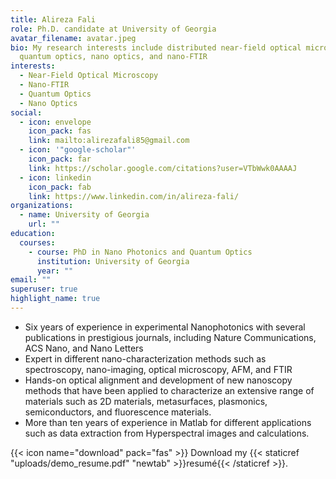 ```yaml
---
title: Alireza Fali
role: Ph.D. candidate at University of Georgia
avatar_filename: avatar.jpeg
bio: My research interests include distributed near-field optical microscopy,
  quantum optics, nano optics, and nano-FTIR
interests:
  - Near-Field Optical Microscopy
  - Nano-FTIR
  - Quantum Optics
  - Nano Optics
social:
  - icon: envelope
    icon_pack: fas
    link: mailto:alirezafali85@gmail.com
  - icon: '"google-scholar"'
    icon_pack: far
    link: https://scholar.google.com/citations?user=VTbWwk0AAAAJ
  - icon: linkedin
    icon_pack: fab
    link: https://www.linkedin.com/in/alireza-fali/
organizations:
  - name: University of Georgia
    url: ""
education:
  courses:
    - course: PhD in Nano Photonics and Quantum Optics
      institution: University of Georgia
      year: ""
email: ""
superuser: true
highlight_name: true
---
```

* Six years of experience in experimental Nanophotonics with several publications in prestigious journals, including Nature Communications, ACS Nano, and Nano Letters
* Expert in different nano-characterization methods such as spectroscopy, nano-imaging, optical microscopy, AFM, and FTIR
* Hands-on optical alignment and development of new nanoscopy methods that have been applied to characterize an extensive range of materials such as 2D materials, metasurfaces, plasmonics, semiconductors, and fluorescence materials. 
* More than ten years of experience in Matlab for different applications such as data extraction from Hyperspectral images and calculations.

{{< icon name="download" pack="fas" >}} Download my {{< staticref "uploads/demo_resume.pdf" "newtab" >}}resumé{{< /staticref >}}.